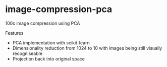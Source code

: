 # image-compression-pca
100x image compression using PCA 

Features
- PCA implementation with scikit-learn
- Dimensionality reduction from 1024 to 10 with images being still visually recogniseable
- Projection back into original space
